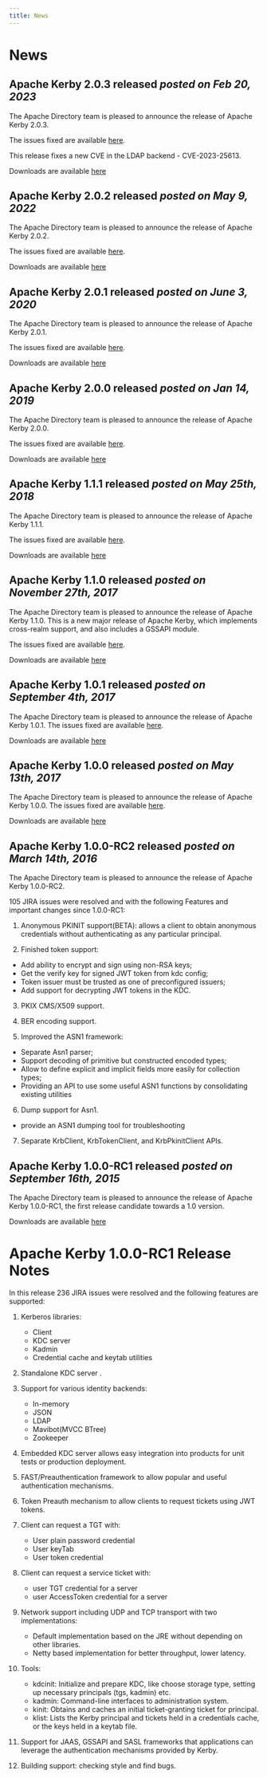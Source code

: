 ```yaml
---
title: News
---
```


# News
<h2 class="news">Apache Kerby 2.0.3 released <em>posted on Feb 20, 2023</em></h2>

The Apache Directory team is pleased to announce the release of Apache Kerby
2.0.3.

The issues fixed are available [here](https://issues.apache.org/jira/secure/ReleaseNote.jspa?projectId=12310910&version=12351717).

This release fixes a new CVE in the LDAP backend - CVE-2023-25613.

Downloads are available [here](downloads.html)
<h2 class="news">Apache Kerby 2.0.2 released <em>posted on May 9, 2022</em></h2>

The Apache Directory team is pleased to announce the release of Apache Kerby
2.0.2.

The issues fixed are available [here](https://issues.apache.org/jira/secure/ReleaseNote.jspa?projectId=12310910&version=12348361).

Downloads are available [here](downloads.html)

<h2 class="news">Apache Kerby 2.0.1 released <em>posted on June 3, 2020</em></h2>

The Apache Directory team is pleased to announce the release of Apache Kerby
2.0.1.

The issues fixed are available [here](https://issues.apache.org/jira/secure/ReleaseNote.jspa?projectId=12310910&version=12344836).

Downloads are available [here](downloads.html)

<h2 class="news">Apache Kerby 2.0.0 released <em>posted on Jan 14, 2019</em></h2>

The Apache Directory team is pleased to announce the release of Apache Kerby
2.0.0.

The issues fixed are available [here](https://issues.apache.org/jira/secure/ReleaseNote.jspa?projectId=12310910&version=12342433).

Downloads are available [here](downloads.html)
<h2 class="news">Apache Kerby 1.1.1 released <em>posted on May 25th, 2018</em></h2>

The Apache Directory team is pleased to announce the release of Apache Kerby
1.1.1. 

The issues fixed are available [here](https://issues.apache.org/jira/secure/ReleaseNote.jspa?projectId=12310910&version=12342211).

Downloads are available [here](downloads.html)
<h2 class="news">Apache Kerby 1.1.0 released <em>posted on November 27th, 2017</em></h2>

The Apache Directory team is pleased to announce the release of Apache Kerby
1.1.0. This is a new major release of Apache Kerby, which implements
cross-realm support, and also includes a GSSAPI module.

The issues fixed are available [here](https://issues.apache.org/jira/projects/DIRKRB/versions/12341144).

Downloads are available [here](downloads.html)
<h2 class="news">Apache Kerby 1.0.1 released <em>posted on September 4th, 2017</em></h2>

The Apache Directory team is pleased to announce the release of Apache Kerby
1.0.1. The issues fixed are available [here](https://issues.apache.org/jira/projects/DIRKRB/versions/12340574).

Downloads are available [here](downloads.html)

<h2 class="news">Apache Kerby 1.0.0 released <em>posted on May 13th, 2017</em></h2>

The Apache Directory team is pleased to announce the release of Apache Kerby
1.0.0. The issues fixed are available [here](https://issues.apache.org/jira/browse/DIRKRB/fixforversion/12332775).

Downloads are available [here](downloads.html)

<h2 class="news">Apache Kerby 1.0.0-RC2 released <em>posted on March 14th, 2016</em></h2>

The Apache Directory team is pleased to announce the release of Apache Kerby 1.0.0-RC2.

105 JIRA issues were resolved and with the following Features and important changes since 1.0.0-RC1:

1. Anonymous PKINIT support(BETA): allows a client to obtain anonymous credentials without authenticating as any particular principal.

2. Finished token support:
  * Add ability to encrypt and sign using non-RSA keys;
  * Get the verify key for signed JWT token from kdc config;
  * Token issuer must be trusted as one of preconfigured issuers;
  * Add support for decrypting JWT tokens in the KDC.

3. PKIX CMS/X509 support.

4. BER encoding support.

5. Improved the ASN1 framework:
  * Separate Asn1 parser;
  * Support decoding of primitive but constructed encoded types;
  * Allow to define explicit and implicit fields more easily for collection types;
  * Providing an API to use some useful ASN1 functions by consolidating existing utilities

6. Dump support for Asn1.
  * provide an ASN1 dumping tool for troubleshooting

7. Separate KrbClient, KrbTokenClient, and KrbPkinitClient APIs.

<h2 class="news">Apache Kerby 1.0.0-RC1 released <em>posted on September 16th, 2015</em></h2>

The Apache Directory team is pleased to announce the release of Apache Kerby 1.0.0-RC1, the 
first release candidate towards a 1.0 version.

Downloads are available [here](downloads.html)

Apache Kerby 1.0.0-RC1 Release Notes
====================================

In this release 236 JIRA issues were resolved and the following features are supported:

1. Kerberos libraries:
    * Client
    * KDC server
    * Kadmin
    * Credential cache and keytab utilities

2. Standalone KDC server .

3. Support for various identity backends:
    * In-memory
    * JSON
    * LDAP
    * Mavibot(MVCC BTree)
    * Zookeeper

4. Embedded KDC server allows easy integration into products for unit tests or production deployment.

5. FAST/Preauthentication framework to allow popular and useful authentication mechanisms.

6. Token Preauth mechanism to allow clients to request tickets using JWT tokens.

7. Client can request a TGT with:
    * User plain password credential
    * User keyTab
    * User token credential

8. Client can request a service ticket with:
    * user TGT credential for a server
    * user AccessToken credential for a server

9. Network support including UDP and TCP transport with two implementations:
    * Default implementation based on the JRE without depending on other libraries.
    * Netty based implementation for better throughput, lower latency.

10. Tools:
    * kdcinit: Initialize and prepare KDC, like choose storage type, setting up necessary principals (tgs, kadmin) etc.
    * kadmin: Command-line interfaces to administration system.
    * kinit: Obtains and caches an initial ticket-granting ticket for principal.
    * klist: Lists the Kerby principal and tickets held in a credentials cache, or the keys held in a keytab file.

11. Support for JAAS, GSSAPI and SASL frameworks that applications can leverage the authentication mechanisms provided by Kerby.

12. Building support: checking style and find bugs.


